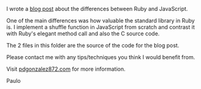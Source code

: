 I wrote a [blog post](http://pdgonzalez872.com/blog/t7-JavaScript.html) about the differences between Ruby and JavaScript.

One of the main differences was how valuable the standard library in Ruby is. I implement a shuffle function in JavaScript from scratch and contrast it with Ruby's elegant method call and also the C source code.

The 2 files in this folder are the source of the code for the blog post.

Please contact me with any tips/techniques you think I would benefit from.

Visit [pdgonzalez872.com](www.pdgonzalez872.com) for more information.

Paulo
